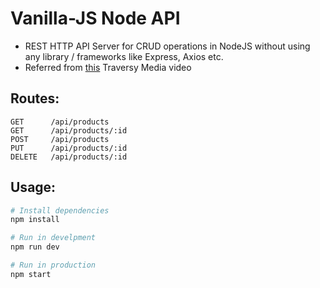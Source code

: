 # Vanilla-JS Node API

- REST HTTP API Server for CRUD operations in NodeJS without using any library / frameworks like Express, Axios etc.
- Referred from [this](https://www.youtube.com/watch?v=_1xa8Bsho6A) Traversy Media video

## Routes:
```http
GET      /api/products
GET      /api/products/:id
POST     /api/products
PUT      /api/products/:id
DELETE   /api/products/:id
```

## Usage:
```sh
# Install dependencies
npm install

# Run in develpment
npm run dev

# Run in production
npm start
```
